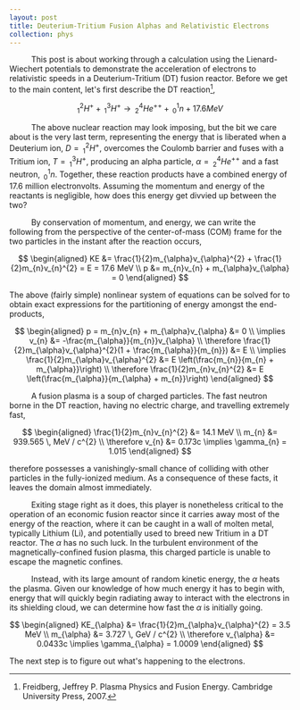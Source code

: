 ```yaml
---
layout: post
title: Deuterium-Tritium Fusion Alphas and Relativistic Electrons
collection: phys
---
```

$\hspace{1cm}$ This post is about working through a calculation using the Lienard-Wiechert potentials to demonstrate the acceleration of electrons to relativistic speeds in a Deuterium-Tritium (DT) fusion reactor. Before we get to the main content, let's first describe the DT reaction[^1],

$$
_{1}^{2}H^{+} + \, _{1}^{3}H^{+} \longrightarrow \, _{2}^{4}He^{++} + \, _{0}^{1}n + 17.6 MeV 
$$

$\hspace{1cm}$ The above nuclear reaction may look imposing, but the bit we care about is the very last term, representing the energy that is liberated when a Deuterium ion, $D = \, _{1}^{2}H^{+}$, overcomes the Coulomb barrier and fuses with a Tritium ion, $T = \, _{1}^{3}H^{+}$, producing an alpha particle, $\alpha = \, _{2}^{4}He^{++}$ and a fast neutron, $\, _{0}^{1}n$. Together, these reaction products have a combined energy of 17.6 million electronvolts. Assuming the momentum and energy of the reactants is negligible, how does this energy get divvied up between the two?

$\hspace{1cm}$ By conservation of momentum, and energy, we can write the following from the perspective of the center-of-mass (COM) frame for the two particles in the instant after the reaction occurs,

$$
\begin{aligned}
KE &= \frac{1}{2}m_{\alpha}v_{\alpha}^{2} + \frac{1}{2}m_{n}v_{n}^{2} = E = 17.6 MeV \\
p &= m_{n}v_{n} + m_{\alpha}v_{\alpha} = 0
\end{aligned}
$$

The above (fairly simple) nonlinear system of equations can be solved for to obtain exact expressions for the partitioning of energy amongst the end-products,

$$
\begin{aligned}
p = m_{n}v_{n} + m_{\alpha}v_{\alpha} &= 0 \\
\implies v_{n} &= -\frac{m_{\alpha}}{m_{n}}v_{\alpha} \\
\therefore \frac{1}{2}m_{\alpha}v_{\alpha}^{2}(1 + \frac{m_{\alpha}}{m_{n}}) &= E \\
\implies \frac{1}{2}m_{\alpha}v_{\alpha}^{2} &= E \left(\frac{m_{n}}{m_{n} + m_{\alpha}}\right) \\
\therefore \frac{1}{2}m_{n}v_{n}^{2} &= E \left(\frac{m_{\alpha}}{m_{\alpha} + m_{n}}\right)
\end{aligned}
$$

<!-- $\hspace{1cm}$ Unless you are a fusion scientist, you might feel overwhelmed by the above paragraph and the concepts and notation it introduces. $\textit{Coulomb barrier}$? $\textit{Electronvolt}$? If you are a fusion scientist, then you might be beginning to wonder why you're reading a basic primer on nuclear fusion that seems aimed at the educated public, in a post that seeks to describe a relativistic aspect of alpha heating. Please, forgive me for trying to have it both ways. I merely want to be approachable to a wide audience. It is my intention to write posts explaining the Coulomb barrier, the concept of an electronvolt, the engineering that goes into a fusion reactor, and more, so that there will be a 'trail of breadcrumbs' for someone to follow who wishes to learn about nuclear fusion. -->

<!-- $\hspace{1cm}$ However, what I want to do now is describe what is known as the $\textit{Lienard-Wiechert}$ fields, analytical solutions to the electromagnetic fields radiated by an accelerating charge[^2]. 

$$
\begin{aligned}
    \vec{E} &= \frac{q}{4\pi\epsilon_{0}r^{2}}\frac{1}{(1 - \frac{v}{c}\cos(\theta))^{3}}\left(\hat{\textbf{e}}_{r} - \frac{v}{c}\hat{\textbf{e}}_{z}\right)(1 - \frac{v^{2}}{c^{2}}) + \frac{q\sin(\theta)}{4\pi\epsilon_{0}c^{2}r}\frac{\dot{u}}{\left(1 - \frac{v}{c}\cos(\theta)\right)^{2}}\hat{\textbf{e}}_{\theta} \\
    \vec{B} &= \frac{q}{4\pi\epsilon_{0}c^{2}r^{2}}\frac{v\sin(\theta)}{\left(1 - \frac{v}{c}\cos(\theta)\right)^{3}}\left(1 - \frac{v^{2}}{c^{2}}\right)\hat{\textbf{e}}_{\phi} + \frac{q\sin(\theta)}{4\pi\epsilon_{0}c^{3}r}\frac{\dot{u}}{\left(1 - \frac{v}{c}\cos(\theta)\right)^{2}}\hat{\textbf{e}}_{\phi}
\end{aligned}
$$ -->

<!-- These fields have two components, the velocity field, and the acceleration field
It can be shown by a straightforward conservation of momentum and energy analysis, the bread and butter of a physicist, that the \(\alpha\)-particle is born with 3.5 MeV of kinetic energy, and the fast neutron is created with 14.1 MeV of kinetic energy. -->

$\hspace{1cm}$ A fusion plasma is a soup of charged particles. The fast neutron borne in the DT reaction, having no electric charge, and travelling extremely fast, 

$$
\begin{aligned}
\frac{1}{2}m_{n}v_{n}^{2} &= 14.1 MeV \\
m_{n} &= 939.565 \, MeV / c^{2} \\ 
\therefore v_{n} &= 0.173c \implies \gamma_{n} = 1.015 
\end{aligned}
$$

therefore possesses a vanishingly-small chance of colliding with other particles in the fully-ionized medium. As a consequence of these facts, it leaves the domain almost immediately. 

$\hspace{1cm}$ Exiting stage right as it does, this player is nonetheless critical to the operation of an economic fusion reactor since it carries away most of the energy of the reaction, where it can be caught in a wall of molten metal, typically Lithium (Li), and potentially used to breed new Tritium in a DT reactor. The $\alpha$ has no such luck. In the turbulent environment of the magnetically-confined fusion plasma, this charged particle is unable to escape the magnetic confines. 

$\hspace{1cm}$ Instead, with its large amount of random kinetic energy, the $\alpha$ heats the plasma. Given our knowledge of how much energy it has to begin with, energy that will quickly begin radiating away to interact with the electrons in its shielding cloud, we can determine how fast the $\alpha$ is initially going. 

$$
\begin{aligned}
    KE_{\alpha} &= \frac{1}{2}m_{\alpha}v_{\alpha}^{2} = 3.5 MeV \\
    m_{\alpha} &= 3.727 \, GeV / c^{2} \\
    \therefore v_{\alpha} &= 0.0433c \implies \gamma_{\alpha} = 1.0009  
\end{aligned}
$$

The next step is to figure out what's happening to the electrons. 

<!-- Cylindrical coordinates is not the correct basis for this, need spherical coordinates, but more importantly, need to read Zangwill. -->
<!-- The electromagnetic fields radiated by a charged particle in motion are given by the $\textit{Lienard-Wiechert}$ fields[^2],

$$
\begin{aligned}
    \vec{E} &= \frac{q}{4\pi\epsilon_{0}r^{2}}\frac{1}{(1 - \frac{v}{c}\cos(\theta))^{3}}\left(\hat{\textbf{e}}_{r} - \frac{v}{c}\hat{\textbf{e}}_{z}\right)(1 - \frac{v^{2}}{c^{2}}) + \frac{q\sin(\theta)}{4\pi\epsilon_{0}c^{2}r}\frac{\dot{u}}{\left(1 - \frac{v}{c}\cos(\theta)\right)^{2}}\hat{\textbf{e}}_{\theta} \\
    \vec{B} &= \frac{q}{4\pi\epsilon_{0}c^{2}r^{2}}\frac{v\sin(\theta)}{\left(1 - \frac{v}{c}\cos(\theta)\right)^{3}}\left(1 - \frac{v^{2}}{c^{2}}\right)\hat{\textbf{e}}_{\phi} + \frac{q\sin(\theta)}{4\pi\epsilon_{0}c^{3}r}\frac{\dot{u}}{\left(1 - \frac{v}{c}\cos(\theta)\right)^{2}}\hat{\textbf{e}}_{\phi}
\end{aligned}
$$ 

However, before we can determine, to an exact degree, the magnitude of the electromagnetic fields that the $\alpha$ is radiating away, we have to also know the rate at which its velocity is changing, $\dot{u}$.     -->

[^1]: Freidberg, Jeffrey P. Plasma Physics and Fusion Energy. Cambridge University Press, 2007. 
<!-- [^2]: Cooray, Vernon, et al. Lightning Electromagnetics. Volume 1, Return Stroke Modelling and Electromagnetic Radiation. The Institution of Engineering and Technology, 2022.  -->